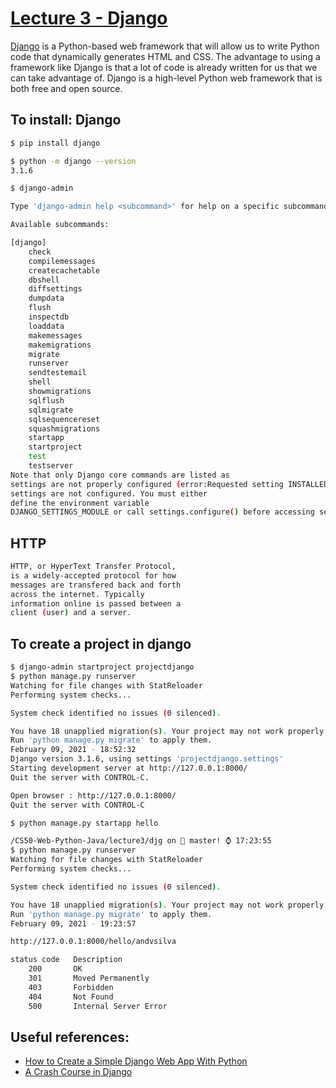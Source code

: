 # [Lecture 3 - Django](https://cs50.harvard.edu/web/2020/weeks/3/)

[Django](https://docs.djangoproject.com/en/3.1/) is a Python-based web framework that will allow us to write Python code that dynamically generates HTML and CSS. The advantage to using a framework like Django is that a lot of code is already written for us that we can take advantage of. Django is a high-level Python web framework that is both free and open source.

## To install: Django

```bash
$ pip install django

$ python -m django --version                                                85ms 
3.1.6

$ django-admin                                                               2ms 

Type 'django-admin help <subcommand>' for help on a specific subcommand.

Available subcommands:

[django]
    check
    compilemessages
    createcachetable
    dbshell
    diffsettings
    dumpdata
    flush
    inspectdb
    loaddata
    makemessages
    makemigrations
    migrate
    runserver
    sendtestemail
    shell
    showmigrations
    sqlflush
    sqlmigrate
    sqlsequencereset
    squashmigrations
    startapp
    startproject
    test
    testserver
Note that only Django core commands are listed as
settings are not properly configured (error:Requested setting INSTALLED_APPS, but
settings are not configured. You must either
define the environment variable
DJANGO_SETTINGS_MODULE or call settings.configure() before accessing settings.).
```

## HTTP
```Bash
HTTP, or HyperText Transfer Protocol,
is a widely-accepted protocol for how
messages are transfered back and forth
across the internet. Typically
information online is passed between a
client (user) and a server. 

```

## To create a project in django

```Bash
$ django-admin startproject projectdjango
$ python manage.py runserver                                                 2ms 
Watching for file changes with StatReloader
Performing system checks...

System check identified no issues (0 silenced).

You have 18 unapplied migration(s). Your project may not work properly until you apply the migrations for app(s): admin, auth, contenttypes, sessions.
Run 'python manage.py migrate' to apply them.
February 09, 2021 - 18:52:32
Django version 3.1.6, using settings 'projectdjango.settings'
Starting development server at http://127.0.0.1:8000/
Quit the server with CONTROL-C.

```

```Bash
Open browser : http://127.0.0.1:8000/
Quit the server with CONTROL-C

$ python manage.py startapp hello

/CS50-Web-Python-Java/lecture3/djg on  master! ⌚ 17:23:55
$ python manage.py runserver                                             90167ms 
Watching for file changes with StatReloader
Performing system checks...

System check identified no issues (0 silenced).

You have 18 unapplied migration(s). Your project may not work properly until you apply the migrations for app(s): admin, auth, contenttypes, sessions.
Run 'python manage.py migrate' to apply them.
February 09, 2021 - 19:23:57

http://127.0.0.1:8000/hello/andvsilva
```

```Bash
status code   Description
    200       OK
    301       Moved Permanently
    403       Forbidden
    404       Not Found
    500       Internal Server Error
```

## Useful references:

- [How to Create a Simple Django Web App With Python](https://medium.com/better-programming/how-to-create-a-simple-django-web-app-with-python-7ba75b4e34a6)
- [A Crash Course in Django](https://medium.com/@arijbirnbaum/a-crash-course-in-django-f7a39629e7e0)


